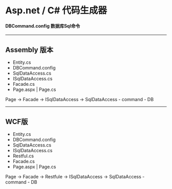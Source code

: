 # Asp.net / C# 代码生成器
#### DBCommand.config  数据库Sql命令
_______________
## Assembly 版本
* Entity.cs
* DBCommand.config
* SqlDataAccess.cs
* ISqlDataAccess.cs
* Facade.cs
* Page.aspx | Page.cs


Page -> Facade -> ISqlDataAccess -> SqlDataAccess - command - DB
_______________
## WCF版
* Entity.cs
* DBCommand.config
* SqlDataAccess.cs
* ISqlDataAccess.cs
* Restful.cs
* Facade.cs
* Page.aspx | Page.cs


Page -> Facade -> Restfule -> ISqlDataAccess -> SqlDataAccess - command - DB
